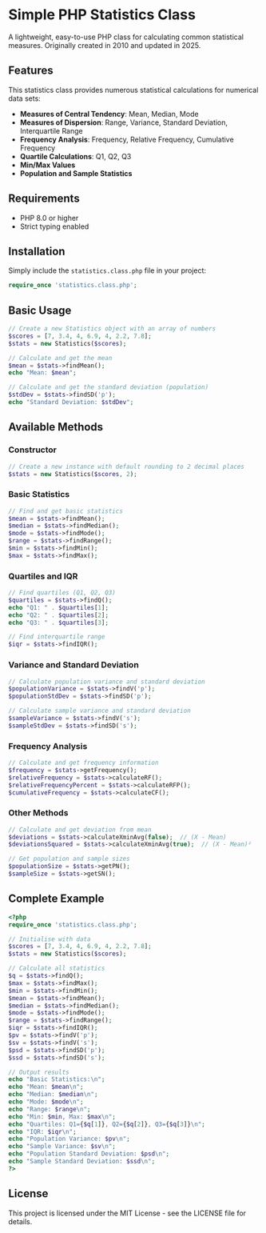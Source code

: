 # Simple PHP Statistics Class

A lightweight, easy-to-use PHP class for calculating common statistical measures. Originally created in 2010 and updated in 2025.

## Features

This statistics class provides numerous statistical calculations for numerical data sets:

- **Measures of Central Tendency**: Mean, Median, Mode
- **Measures of Dispersion**: Range, Variance, Standard Deviation, Interquartile Range
- **Frequency Analysis**: Frequency, Relative Frequency, Cumulative Frequency
- **Quartile Calculations**: Q1, Q2, Q3
- **Min/Max Values**
- **Population and Sample Statistics**

## Requirements

- PHP 8.0 or higher
- Strict typing enabled

## Installation

Simply include the `statistics.class.php` file in your project:

```php
require_once 'statistics.class.php';
```

## Basic Usage

```php
// Create a new Statistics object with an array of numbers
$scores = [7, 3.4, 4, 6.9, 4, 2.2, 7.8];
$stats = new Statistics($scores);

// Calculate and get the mean
$mean = $stats->findMean();
echo "Mean: $mean";

// Calculate and get the standard deviation (population)
$stdDev = $stats->findSD('p');
echo "Standard Deviation: $stdDev";
```

## Available Methods

### Constructor

```php
// Create a new instance with default rounding to 2 decimal places
$stats = new Statistics($scores, 2);
```

### Basic Statistics

```php
// Find and get basic statistics
$mean = $stats->findMean();
$median = $stats->findMedian();
$mode = $stats->findMode();
$range = $stats->findRange();
$min = $stats->findMin();
$max = $stats->findMax();
```

### Quartiles and IQR

```php
// Find quartiles (Q1, Q2, Q3)
$quartiles = $stats->findQ();
echo "Q1: " . $quartiles[1];
echo "Q2: " . $quartiles[2];
echo "Q3: " . $quartiles[3];

// Find interquartile range
$iqr = $stats->findIQR();
```

### Variance and Standard Deviation

```php
// Calculate population variance and standard deviation
$populationVariance = $stats->findV('p');
$populationStdDev = $stats->findSD('p');

// Calculate sample variance and standard deviation
$sampleVariance = $stats->findV('s');
$sampleStdDev = $stats->findSD('s');
```

### Frequency Analysis

```php
// Calculate and get frequency information
$frequency = $stats->getFrequency();
$relativeFrequency = $stats->calculateRF();
$relativeFrequencyPercent = $stats->calculateRFP();
$cumulativeFrequency = $stats->calculateCF();
```

### Other Methods

```php
// Calculate and get deviation from mean
$deviations = $stats->calculateXminAvg(false);  // (X - Mean)
$deviationsSquared = $stats->calculateXminAvg(true);  // (X - Mean)²

// Get population and sample sizes
$populationSize = $stats->getPN();
$sampleSize = $stats->getSN();
```

## Complete Example

```php
<?php
require_once 'statistics.class.php';

// Initialise with data
$scores = [7, 3.4, 4, 6.9, 4, 2.2, 7.8];
$stats = new Statistics($scores);

// Calculate all statistics
$q = $stats->findQ();
$max = $stats->findMax();
$min = $stats->findMin();
$mean = $stats->findMean();
$median = $stats->findMedian();
$mode = $stats->findMode();
$range = $stats->findRange();
$iqr = $stats->findIQR();
$pv = $stats->findV('p');
$sv = $stats->findV('s');
$psd = $stats->findSD('p');
$ssd = $stats->findSD('s');

// Output results
echo "Basic Statistics:\n";
echo "Mean: $mean\n";
echo "Median: $median\n";
echo "Mode: $mode\n";
echo "Range: $range\n";
echo "Min: $min, Max: $max\n";
echo "Quartiles: Q1={$q[1]}, Q2={$q[2]}, Q3={$q[3]}\n";
echo "IQR: $iqr\n";
echo "Population Variance: $pv\n";
echo "Sample Variance: $sv\n";
echo "Population Standard Deviation: $psd\n";
echo "Sample Standard Deviation: $ssd\n";
?>
```

## License

This project is licensed under the MIT License - see the LICENSE file for details.